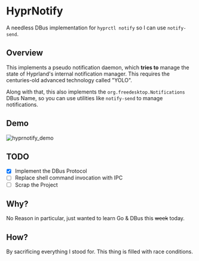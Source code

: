 # HyprNotify
A needless DBus implementation for `hyprctl notify` so I can use `notify-send`.

## Overview
This implements a pseudo notification daemon, which **tries to** manage the state of Hyprland's internal notification manager. This requires the centuries-old advanced technology called "YOLO".

Along with that, this also implements the `org.freedesktop.Notifications` DBus Name, so you can use utilities like `notify-send` to manage notifications.

## Demo
![hyprnotify_demo](https://github.com/codelif/hyprnotify/assets/68972644/d9985035-3c8e-43cf-97e1-7f25219039e3)

## TODO
 - [x] Implement the DBus Protocol
 - [ ] Replace shell command invocation with IPC
 - [ ] Scrap the Project

## Why?
No Reason in particular, just wanted to learn Go & DBus this ~~week~~ today.

## How?
By sacrificing everything I stood for. This thing is filled with race conditions.
